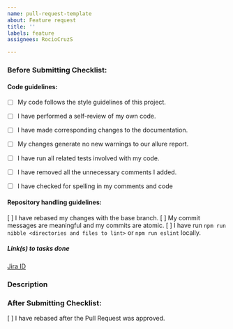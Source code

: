 ```yaml
---
name: pull-request-template
about: Feature request
title: ''
labels: feature
assignees: RocioCruzS

---
```


### Before Submitting Checklist:

#### Code guidelines: 

<!--- Put an X between brackets to set the checklist item as done. -->

- [ ] My code follows the style guidelines of this project.
- [ ] I have performed a self-review of my own code.
- [ ] I have made corresponding changes to the documentation.
- [ ] My changes generate no new warnings to our allure report.
- [ ] I have run all related tests involved with my code.
- [ ] I have removed all the unnecessary comments I added.
- [ ] I have checked for spelling in my comments and code


#### Repository handling guidelines: 

[ ] I have rebased my changes with the base branch.
[ ] My commit messages are meaningful and my commits are atomic. 
[ ] I have run `npm run nibble <directories and files to lint>` or `npm run eslint` locally. 

##### Link(s) to tasks done

[Jira ID](url)

### Description

<!--- Describe your changes in detail. -->

### After Submitting Checklist:

[ ] I have rebased after the Pull Request was approved.
